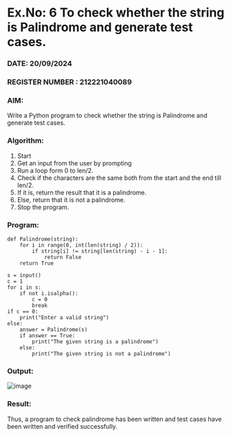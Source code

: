 # Ex.No: 6 To check whether the string is Palindrome and generate test cases.

### DATE: 20/09/2024                                                                            
### REGISTER NUMBER : 212221040089
### AIM: 
Write a Python program to check whether the string is Palindrome and generate test cases. 

### Algorithm:
1. Start
2. Get an input from the user by prompting 
3. Run a loop form 0 to len/2.
4. Check if the characters are the same both from the start and the end till len/2. 
5. If it is, return the result that it is a palindrome.
6. Else, return that it is not a palindrome. 
7. Stop the program.

### Program:
~~~
def Palindrome(string):
    for i in range(0, int(len(string) / 2)):
        if string[i] != string[len(string) - i - 1]:
            return False
    return True

s = input()
c = 1
for i in s:
    if not i.isalpha():
        c = 0
        break  
if c == 0:
    print("Enter a valid string")
else:
    answer = Palindrome(s)
    if answer == True:
        print("The given string is a palindrome")
    else:
        print("The given string is not a palindrome")
~~~

### Output:
![image](https://github.com/user-attachments/assets/19aa8cd8-a02f-4dd9-ac5f-72db9aaa0e45)




### Result:
Thus, a program to check palindrome has been written and test cases have been written and verified successfully.
